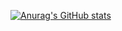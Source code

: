 [![Anurag's GitHub stats](https://github-readme-stats.vercel.app/api?username=anuraghazra)](https://github.com/SouzaHFelipe/github-readme-stats)
